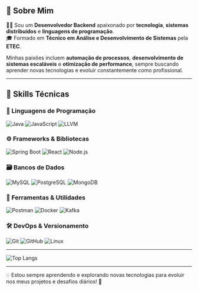 ## 🌟 Sobre Mim

👨‍💻 Sou um **Desenvolvedor Backend** apaixonado por **tecnologia**, **sistemas distribuídos** e **linguagens de programação**.  
🎓 Formado em **Técnico em Análise e Desenvolvimento de Sistemas** pela **ETEC**.

Minhas paixões incluem **automação de processos**, **desenvolvimento de sistemas escaláveis** e **otimização de performance**, sempre buscando aprender novas tecnologias e evoluir constantemente como profissional.

---

## 🚀 Skills Técnicas

### 🧠 Linguagens de Programação
![Java](https://img.shields.io/badge/-Java-007396?style=for-the-badge&logo=Java&logoColor=white)
![JavaScript](https://img.shields.io/badge/-JavaScript-F7DF1E?style=for-the-badge&logo=javascript&logoColor=black)
![LLVM](https://img.shields.io/badge/-LLVM-262D3A?style=for-the-badge&logo=llvm&logoColor=white)

### ⚙️ Frameworks & Bibliotecas
![Spring Boot](https://img.shields.io/badge/-Spring%20Boot-6DB33F?style=for-the-badge&logo=spring&logoColor=white)
![React](https://img.shields.io/badge/-React-61DAFB?style=for-the-badge&logo=react&logoColor=black)
![Node.js](https://img.shields.io/badge/-Node.js-339933?style=for-the-badge&logo=node.js&logoColor=white)

### 🗃️ Bancos de Dados
![MySQL](https://img.shields.io/badge/-MySQL-4479A1?style=for-the-badge&logo=mysql&logoColor=white)
![PostgreSQL](https://img.shields.io/badge/-PostgreSQL-336791?style=for-the-badge&logo=postgresql&logoColor=white)
![MongoDB](https://img.shields.io/badge/-MongoDB-47A248?style=for-the-badge&logo=mongodb&logoColor=white)

### 🔧 Ferramentas & Utilidades
![Postman](https://img.shields.io/badge/-Postman-FF6C37?style=for-the-badge&logo=postman&logoColor=white)
![Docker](https://img.shields.io/badge/-Docker-2496ED?style=for-the-badge&logo=docker&logoColor=white)
![Kafka](https://img.shields.io/badge/-Kafka-231F20?style=for-the-badge&logo=apache-kafka&logoColor=white)

### 🛠️ DevOps & Versionamento
![Git](https://img.shields.io/badge/-Git-F05032?style=for-the-badge&logo=git&logoColor=white)
![GitHub](https://img.shields.io/badge/-GitHub-181717?style=for-the-badge&logo=github&logoColor=white)
![Linux](https://img.shields.io/badge/-Linux-FCC624?style=for-the-badge&logo=linux&logoColor=black)

---
![Top Langs](https://github-readme-stats.vercel.app/api/top-langs/?username=Halleey&layout=compact&theme=default)

---

💡 Estou sempre aprendendo e explorando novas tecnologias para evoluir nos meus projetos e desafios diários! 🚀

